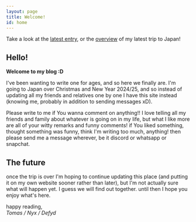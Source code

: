 ```yaml
---
layout: page
title: Welcome!
id: home
---
```

<section class="callout">
    Take a look at the <a href="/summer-day-2.html" class="internal-link">latest entry</a>,
    or the <a href="/japan-summer" class="internal-link">overview</a> of my latest trip to Japan!
</section>

## Hello!

**Welcome to my blog :D**

I've been wanting to write one for ages, and so here we finally are.
I'm going to Japan over Christmas and New Year 2024/25,
and so instead of updating all my friends and relatives one by one
I have this site instead (knowing me, probably in addition to sending messages xD).

Please write to me if You wanna comment on anything!!
I love telling all my friends and family about whatever is going on in my life,
but what I like more are all of your witty remarks and funny comments!
if You liked something, thought something was funny, think I'm writing too much,
anything! then please send me a message wherever, be it discord or whatsapp or snapchat.

## The future

once the trip is over I'm hoping to continue updating this place
(and putting it on my own website sooner rather than later),
but I'm not actually sure what will happen yet.
I guess we will find out together. until then I hope you enjoy what's here.

happy reading, <br>
*Tomas / Nyx / Defyd*
